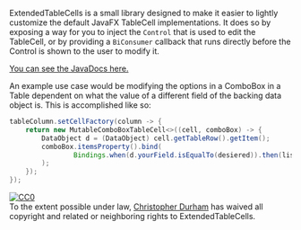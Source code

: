 ExtendedTableCells is a small library designed to make it easier to lightly customize the default JavaFX TableCell implementations. It does so by exposing a way for you to inject the `Control` that is used to edit the TableCell, or by providing a `BiConsumer` callback that runs directly before the Control is shown to the user to modify it.

[You can see the JavaDocs here.](http://cad97.github.io/ExtendedTableCell/)

An example use case would be modifying the options in a ComboBox in a Table dependent on what the value of a different field of the backing data object is. This is accomplished like so:

```Java
tableColumn.setCellFactory(column -> {
	return new MutableComboBoxTableCell<>((cell, comboBox) -> {
		DataObject d = (DataObject) cell.getTableRow().getItem();
		comboBox.itemsProperty().bind(
				Bindings.when(d.yourField.isEqualTo(desiered)).then(listA).otherwise(listB)
		);
	});
});
```

<p xmlns:dct="http://purl.org/dc/terms/" xmlns:vcard="http://www.w3.org/2001/vcard-rdf/3.0#"> <a rel="license" href="http://creativecommons.org/publicdomain/zero/1.0/"> <img src="http://i.creativecommons.org/p/zero/1.0/88x31.png" style="border-style: none;" alt="CC0"/> </a> <br/> To the extent possible under law, <a rel="dct:publisher" href="http://cad97.com/"> <span property="dct:title">Christopher Durham</span></a> has waived all copyright and related or neighboring rights to <span property="dct:title">ExtendedTableCells</span>.</p>
